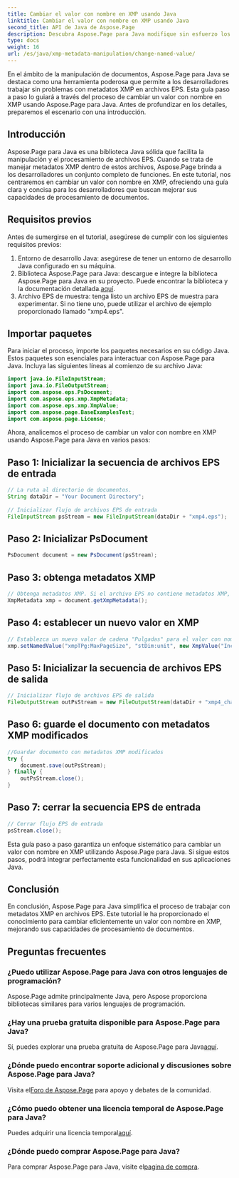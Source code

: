 ```yaml
---
title: Cambiar el valor con nombre en XMP usando Java
linktitle: Cambiar el valor con nombre en XMP usando Java
second_title: API de Java de Aspose.Page
description: Descubra Aspose.Page para Java modifique sin esfuerzo los metadatos XMP en archivos EPS con nuestra guía paso a paso para optimizar el procesamiento de documentos.
type: docs
weight: 16
url: /es/java/xmp-metadata-manipulation/change-named-value/
---
```

En el ámbito de la manipulación de documentos, Aspose.Page para Java se destaca como una herramienta poderosa que permite a los desarrolladores trabajar sin problemas con metadatos XMP en archivos EPS. Esta guía paso a paso lo guiará a través del proceso de cambiar un valor con nombre en XMP usando Aspose.Page para Java. Antes de profundizar en los detalles, preparemos el escenario con una introducción.
## Introducción
Aspose.Page para Java es una biblioteca Java sólida que facilita la manipulación y el procesamiento de archivos EPS. Cuando se trata de manejar metadatos XMP dentro de estos archivos, Aspose.Page brinda a los desarrolladores un conjunto completo de funciones. En este tutorial, nos centraremos en cambiar un valor con nombre en XMP, ofreciendo una guía clara y concisa para los desarrolladores que buscan mejorar sus capacidades de procesamiento de documentos.
## Requisitos previos
Antes de sumergirse en el tutorial, asegúrese de cumplir con los siguientes requisitos previos:
1. Entorno de desarrollo Java: asegúrese de tener un entorno de desarrollo Java configurado en su máquina.
2.  Biblioteca Aspose.Page para Java: descargue e integre la biblioteca Aspose.Page para Java en su proyecto. Puede encontrar la biblioteca y la documentación detallada.[aquí](https://reference.aspose.com/page/java/).
3. Archivo EPS de muestra: tenga listo un archivo EPS de muestra para experimentar. Si no tiene uno, puede utilizar el archivo de ejemplo proporcionado llamado "xmp4.eps".
## Importar paquetes
Para iniciar el proceso, importe los paquetes necesarios en su código Java. Estos paquetes son esenciales para interactuar con Aspose.Page para Java. Incluya las siguientes líneas al comienzo de su archivo Java:
```java
import java.io.FileInputStream;
import java.io.FileOutputStream;
import com.aspose.eps.PsDocument;
import com.aspose.eps.xmp.XmpMetadata;
import com.aspose.eps.xmp.XmpValue;
import com.aspose.page.BaseExamplesTest;
import com.aspose.page.License;
```
Ahora, analicemos el proceso de cambiar un valor con nombre en XMP usando Aspose.Page para Java en varios pasos:
## Paso 1: Inicializar la secuencia de archivos EPS de entrada
```java
// La ruta al directorio de documentos.
String dataDir = "Your Document Directory";
        
// Inicializar flujo de archivos EPS de entrada
FileInputStream psStream = new FileInputStream(dataDir + "xmp4.eps");
```
## Paso 2: Inicializar PsDocument
```java
PsDocument document = new PsDocument(psStream);
```
## Paso 3: obtenga metadatos XMP
```java
// Obtenga metadatos XMP. Si el archivo EPS no contiene metadatos XMP, obtenemos uno nuevo lleno de valores de los comentarios de metadatos de PS (%%Creator, %%CreateDate, %%Title, etc.)
XmpMetadata xmp = document.getXmpMetadata();
```
## Paso 4: establecer un nuevo valor en XMP
```java
// Establezca un nuevo valor de cadena "Pulgadas" para el valor con nombre "stDim:unit" de la estructura "xmpTPg:MaxPageSize"
xmp.setNamedValue("xmpTPg:MaxPageSize", "stDim:unit", new XmpValue("Inches"));
```
## Paso 5: Inicializar la secuencia de archivos EPS de salida
```java
// Inicializar flujo de archivos EPS de salida
FileOutputStream outPsStream = new FileOutputStream(dataDir + "xmp4_changed.eps");
```
## Paso 6: guarde el documento con metadatos XMP modificados
```java
//Guardar documento con metadatos XMP modificados
try {			
    document.save(outPsStream);
} finally {
    outPsStream.close();
}
```
## Paso 7: cerrar la secuencia EPS de entrada
```java
// Cerrar flujo EPS de entrada
psStream.close();
```
Esta guía paso a paso garantiza un enfoque sistemático para cambiar un valor con nombre en XMP utilizando Aspose.Page para Java. Si sigue estos pasos, podrá integrar perfectamente esta funcionalidad en sus aplicaciones Java.
## Conclusión
En conclusión, Aspose.Page para Java simplifica el proceso de trabajar con metadatos XMP en archivos EPS. Este tutorial le ha proporcionado el conocimiento para cambiar eficientemente un valor con nombre en XMP, mejorando sus capacidades de procesamiento de documentos.
## Preguntas frecuentes
### ¿Puedo utilizar Aspose.Page para Java con otros lenguajes de programación?
Aspose.Page admite principalmente Java, pero Aspose proporciona bibliotecas similares para varios lenguajes de programación.
### ¿Hay una prueba gratuita disponible para Aspose.Page para Java?
 Sí, puedes explorar una prueba gratuita de Aspose.Page para Java[aquí](https://releases.aspose.com/).
### ¿Dónde puedo encontrar soporte adicional y discusiones sobre Aspose.Page para Java?
 Visita el[Foro de Aspose.Page](https://forum.aspose.com/c/page/39) para apoyo y debates de la comunidad.
### ¿Cómo puedo obtener una licencia temporal de Aspose.Page para Java?
 Puedes adquirir una licencia temporal[aquí](https://purchase.aspose.com/temporary-license/).
### ¿Dónde puedo comprar Aspose.Page para Java?
 Para comprar Aspose.Page para Java, visite el[pagina de compra](https://purchase.aspose.com/buy).